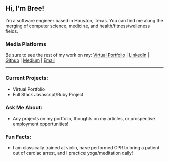 ## Hi, I'm Bree!
I'm a software engineer based in Houston, Texas. You can find me along the merging of computer science, medicine, and health/fitness/welleness fields.

### Media Platforms
Be sure to see the rest of my work on my:
[Virtual Portfolio](https://www.breewarren.github.io/) | [LinkedIn](https://www.linkedin.com/in/bree-warren/) |
[Github](https://github.com/breewarren) | 
[Medium](https://medium.com/@ambreea.warren) | [Email](mailto:ambreea.warren@gmail.com)

<hr>

### Current Projects:
- Virtual Portfolio <br>
- Full Stack Javascript/Ruby Project

### Ask Me About:
 - Any projects on my portfolio, thoughts on my articles, or prospective employment opportunities!
 
### Fun Facts:
- I am classically trained at violin, have performed CPR to bring a patient out of cardiac arrest, and I practice yoga/meditation daily!
